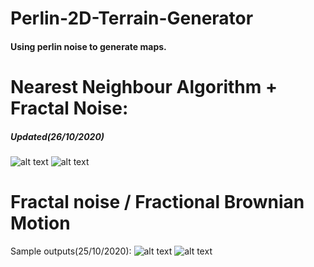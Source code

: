 # Perlin-2D-Terrain-Generator
#### Using perlin noise to generate maps.

# Nearest Neighbour Algorithm + Fractal Noise:
##### Updated(26/10/2020)
![alt text](https://i.imgur.com/ksZn4pS.png)
![alt text](https://i.imgur.com/E90CwDB.png)

# Fractal noise / Fractional Brownian Motion
Sample outputs(25/10/2020):
![alt text](https://i.imgur.com/0oHLsml.png)
![alt text](https://i.imgur.com/Lus7VCy.png)
